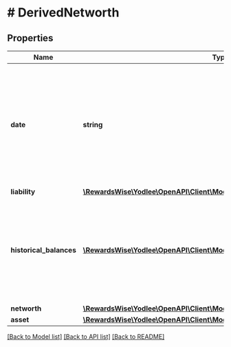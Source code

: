 # # DerivedNetworth

## Properties

Name | Type | Description | Notes
------------ | ------------- | ------------- | -------------
**date** | **string** | The date as of when the networth information is provided.&lt;br&gt;&lt;br&gt;&lt;b&gt;Applicable containers&lt;/b&gt;: bank, creditcard, investment, insurance, realEstate, loan&lt;br&gt; | [optional] [readonly]
**liability** | [**\RewardsWise\Yodlee\OpenAPI\Client\Model\Money**](Money.md) |  | [optional]
**historical_balances** | [**\RewardsWise\Yodlee\OpenAPI\Client\Model\DerivedNetworthHistoricalBalance[]**](DerivedNetworthHistoricalBalance.md) | Balances of the accounts over the period of time.&lt;br&gt;&lt;br&gt;&lt;b&gt;Applicable containers&lt;/b&gt;: bank, creditcard, investment, insurance, realEstate, loan&lt;br&gt; | [optional] [readonly]
**networth** | [**\RewardsWise\Yodlee\OpenAPI\Client\Model\Money**](Money.md) |  | [optional]
**asset** | [**\RewardsWise\Yodlee\OpenAPI\Client\Model\Money**](Money.md) |  | [optional]

[[Back to Model list]](../../README.md#models) [[Back to API list]](../../README.md#endpoints) [[Back to README]](../../README.md)
